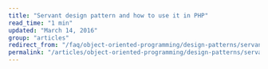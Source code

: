 ```yaml
---
title: "Servant design pattern and how to use it in PHP"
read_time: "1 min"
updated: "March 14, 2016"
group: "articles"
redirect_from: "/faq/object-oriented-programming/design-patterns/servant/"
permalink: "/articles/object-oriented-programming/design-patterns/servant/"
---
```

